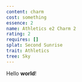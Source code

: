 ```yaml
---
content: charm
cost: something
essence: 2
name: Athletics e2 Charm 2
rating: 2
requires: []
splat: Second Sunrise
trait: Athletics
tree: Sky
---
```


Hello **world**!
